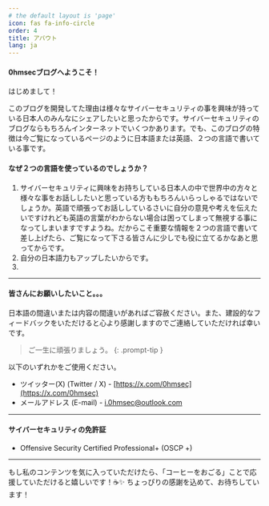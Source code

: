 ```yaml
---
# the default layout is 'page'
icon: fas fa-info-circle
order: 4
title: アバウト
lang: ja
---
```


#### 0hmsecブログへようこそ！

はじめまして！

このブログを開発してた理由は様々なサイバーセキュリティの事を興味が持っている日本人のみんなにシェアしたいと思ったからです。サイバーセキュリティのブログならもちろんインターネットでいくつかあります。でも、このブログの特徴は今ご覧になっているページのように日本語または英語、２つの言語で書いている事です。

#### なぜ２つの言語を使っているのでしょうか？

1. サイバーセキュリティに興味をお持ちしている日本人の中で世界中の方々と様々な事をお話ししたいと思っている方ももちろんいらっしゃるではないでしょうか。英語で頑張ってお話ししているさいに自分の意見や考えを伝えたいですけれども英語の言葉がわからない場合は困ってしまって無視する事になってしまいますですようね。だからこそ重要な情報を２つの言語で書いて差し上げたら、ご覧になって下さる皆さんに少しでも役に立てるかなあと思ってからです。
2. 自分の日本語力もアップしたいからです。
3. 
---

#### 皆さんにお願いしたいこと。。。

日本語の間違いまたは内容の間違いがあればご容赦ください。また、建設的なフィードバックをいただけると心より感謝しますのでご連絡していただければ幸いです。

>ご一生に頑張りましょう。
{: .prompt-tip }

以下のいずれかをご使用ください。

- ツイッター(X) <span class="english">(Twitter / X)</span> - [https://x.com/0hmsec](https://x.com/0hmsec)
- メールアドレス <span class="english">(E-mail)</span> - <a href="mailto:i.0hmsec@outlook.com">i.0hmsec@outlook.com</a>

---

#### サイバーセキュリティの免許証

- Offensive Security Certified Professional+ (OSCP +)

---


もし私のコンテンツを気に入っていただけたら、「コーヒーをおごる」ことで応援していただけると嬉しいです！☕✨ ちょっぴりの感謝を込めて、お待ちしています！

<script type="text/javascript" src="https://cdnjs.buymeacoffee.com/1.0.0/button.prod.min.js" data-name="bmc-button" data-slug="0hmsec" data-color="#FFDD00" data-emoji=""  data-font="Cookie" data-text="Buy me a coffee" data-outline-color="#000000" data-font-color="#000000" data-coffee-color="#ffffff" ></script>
